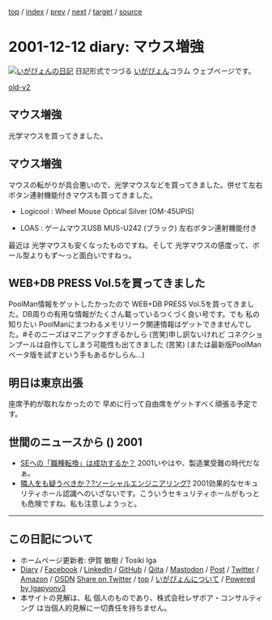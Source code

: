 [top](../index.html) 
 / [index](index.html) 
 / [prev](ig011211.html) 
 / [next](ig011218.html) 
 / [target](https://www.igapyon.jp/igapyon/diary/2001/ig011212.html) 
 / [source](https://github.com/igapyon/diary/blob/master/2001/ig011212.src.md) 

2001-12-12 diary: マウス増強
=====================================================================================================
[![いがぴょんの日記](https://www.igapyon.jp/igapyon/diary/images/iga202308_128.jpg "いがぴょん")](https://www.igapyon.jp/igapyon/diary/memo/memoigapyon.html) 日記形式でつづる [いがぴょん](https://www.igapyon.jp/igapyon/diary/memo/memoigapyon.html)コラム ウェブページです。

[old-v2](ig011212-orig.html)

## マウス増強

光学マウスを買ってきました。


## マウス増強

マウスの転がりが具合悪いので、光学マウスなどを買ってきました。併せて左右ボタン連射機能付きマウスも買ってきました。

* Logicool : Wheel Mouse Optical Silver (OM-45UPiS)
  
* LOAS : ゲームマウスUSB MUS-U242 (ブラック) 左右ボタン連射機能付き

最近は 光学マウスも安くなったものですね。そして 光学マウスの感度って、ボール型よりもず～っと面白いですねっ。

## WEB+DB PRESS Vol.5を買ってきました

PoolMan情報をゲットしたかったので WEB+DB PRESS Vol.5を買ってきました。DB周りの有用な情報がたくさん載っているつくづく良い号です。でも 私の知りたい PoolManにまつわるメモリリーク関連情報はゲットできませんでした。#そのニーズはマニアックすぎるかしら (苦笑)申し訳ないけれど コネクションプールは自作してしまう可能性も出てきました (苦笑) (または最新版PoolManベータ版を試すという手もあるかしらん…)

## 明日は東京出張

座席予約が取れなかったので 早めに行って自由席をゲットすべく頑張る予定です。

## 世間のニュースから () 2001

* [SEへの「職種転換」は成功するか？](http://itpro.nikkeibp.co.jp/free/ITPro/OPINION/20011207/1/)  2001いやはや、製造業受難の時代だなぁ。
* [隣人をも疑うべきか？?ソーシャルエンジニアリング?](http://www.atmarkit.co.jp/fsecurity/column/se02/sec01.html)  2001効果的なセキュリティホール認識へのいざないです。こういうセキュリティホールがもっとも危険ですね。私も注意しようっと。


----------------------------------------------------------------------------------------------------

## この日記について

* ホームページ更新者: 伊賀 敏樹 / Tosiki Iga
* [Diary](https://www.igapyon.jp/igapyon/diary/) / [Facebook](https://www.facebook.com/igapyon) / [LinkedIn](https://www.linkedin.com/in/toshikiiga) / [GitHub](https://github.com/igapyon) / [Qiita](https://qiita.com/igapyon) / [Mastodon](https://social.vivaldi.net/@igapyon) / [Post](https://post.news/igapyon) / [Twitter](https://twitter.com/ToshikiIga) / [Amazon](https://www.amazon.co.jp/%E4%BC%8A%E8%B3%80-%E6%95%8F%E6%A8%B9/e/B004LTQWCQ) / [OSDN](https://ja.osdn.net/users/iga/)
[Share on Twitter](https://twitter.com/intent/tweet?hashtags=igapyon%2Cdiary%2C%E3%81%84%E3%81%8C%E3%81%B4%E3%82%87%E3%82%93&text=%E3%83%9E%E3%82%A6%E3%82%B9%E5%A2%97%E5%BC%B7&url=https%3A%2F%2Fwww.igapyon.jp%2Figapyon%2Fdiary%2F2001%2Fig011212.html) / [top](../index.html) / [いがぴょんについて](https://www.igapyon.jp/igapyon/diary/memo/memoigapyon.html) / [Powered by Igapyonv3](https://github.com/igapyon/igapyonv3)
* 本サイトの見解は、私 個人のものであり、株式会社レザボア・コンサルティング は当個人的見解に一切責任を持ちません。 
